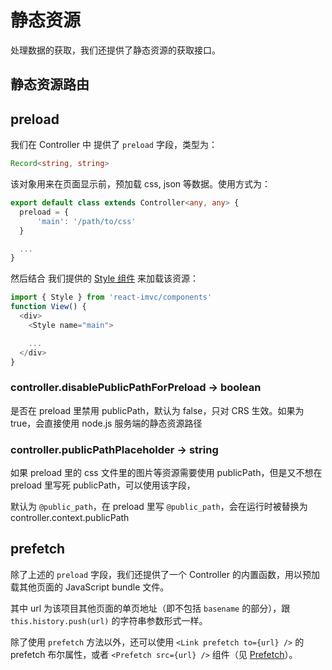 # 静态资源

处理数据的获取，我们还提供了静态资源的获取接口。

## 静态资源路由

## preload

我们在 Controller 中 提供了 `preload` 字段，类型为：

```ts
Record<string, string>
```

该对象用来在页面显示前，预加载 css, json 等数据。使用方式为：

```ts
export default class extends Controller<any, any> {
  preload = {
      'main': '/path/to/css'
  }

  ...
}
```

然后结合 我们提供的 [Style 组件](./components.md#style) 来加载该资源：

```ts
import { Style } from 'react-imvc/components'
function View() {
  <div>
    <Style name="main">

    ...
  </div>
}
```

### controller.disablePublicPathForPreload -> boolean

是否在 preload 里禁用 publicPath，默认为 false，只对 CRS 生效。如果为 true，会直接使用 node.js 服务端的静态资源路径

### controller.publicPathPlaceholder -> string

如果 preload 里的 css 文件里的图片等资源需要使用 publicPath，但是又不想在 preload 里写死 publicPath，可以使用该字段，

默认为 `@public_path`，在 preload 里写 `@public_path`，会在运行时被替换为 controller.context.publicPath

## prefetch

除了上述的 `preload` 字段，我们还提供了一个 Controller 的内置函数，用以预加载其他页面的 JavaScript bundle 文件。

其中 url 为该项目其他页面的单页地址（即不包括 `basename` 的部分），跟 `this.history.push(url)` 的字符串参数形式一样。

除了使用 `prefetch` 方法以外，还可以使用 `<Link prefetch to={url} />` 的 prefetch 布尔属性，或者 `<Prefetch src={url} />` 组件（见 [Prefetch](./components.md#prefetch)）。
